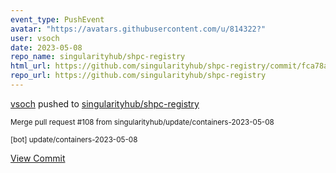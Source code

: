 ```yaml
---
event_type: PushEvent
avatar: "https://avatars.githubusercontent.com/u/814322?"
user: vsoch
date: 2023-05-08
repo_name: singularityhub/shpc-registry
html_url: https://github.com/singularityhub/shpc-registry/commit/fca78a4469569661a7a65ce7781966df6cc40b22
repo_url: https://github.com/singularityhub/shpc-registry
---
```


<a href='https://github.com/vsoch' target='_blank'>vsoch</a> pushed to <a href='https://github.com/singularityhub/shpc-registry' target='_blank'>singularityhub/shpc-registry</a>

<small>Merge pull request #108 from singularityhub/update/containers-2023-05-08

[bot] update/containers-2023-05-08</small>

<a href='https://github.com/singularityhub/shpc-registry/commit/fca78a4469569661a7a65ce7781966df6cc40b22' target='_blank'>View Commit</a>
